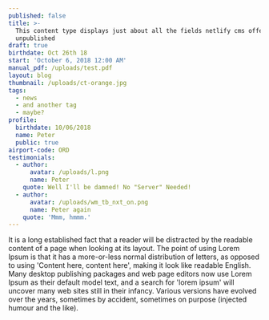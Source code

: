 ```yaml
---
published: false
title: >-
  This content type displays just about all the fields netlify cms offers and is
  unpublished
draft: true
birthdate: Oct 26th 18
start: 'October 6, 2018 12:00 AM'
manual_pdf: /uploads/test.pdf
layout: blog
thumbnail: /uploads/ct-orange.jpg
tags:
  - news
  - and another tag
  - maybe?
profile:
  birthdate: 10/06/2018
  name: Peter
  public: true
airport-code: ORD
testimonials:
  - author:
      avatar: /uploads/l.png
      name: Peter
    quote: Well I'll be damned! No "Server" Needed!
  - author:
      avatar: /uploads/wm_tb_nxt_on.png
      name: Peter again
    quote: 'Mmm, hmmm.'
---
```

It is a long established fact that a reader will be distracted by the readable content of a page when looking at its layout. The point of using Lorem Ipsum is that it has a more-or-less normal distribution of letters, as opposed to using 'Content here, content here', making it look like readable English. Many desktop publishing packages and web page editors now use Lorem Ipsum as their default model text, and a search for 'lorem ipsum' will uncover many web sites still in their infancy. Various versions have evolved over the years, sometimes by accident, sometimes on purpose (injected humour and the like).
